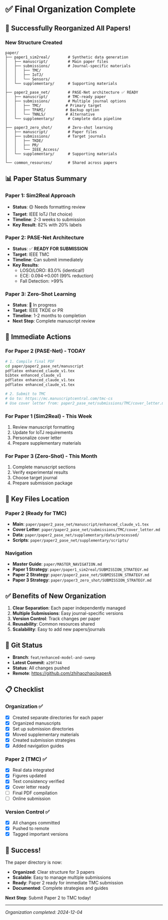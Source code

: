 # ✅ Final Organization Complete

## 🎉 Successfully Reorganized All Papers!

### New Structure Created
```
paper/
├── paper1_sim2real/        # Synthetic data generation
│   ├── manuscript/         # Main paper files
│   ├── submissions/        # Journal-specific materials
│   │   ├── TMC/
│   │   ├── IoTJ/
│   │   └── Sensors/
│   └── supplementary/      # Supporting materials
│
├── paper2_pase_net/        # PASE-Net architecture ✅ READY
│   ├── manuscript/         # TMC-ready paper
│   ├── submissions/        # Multiple journal options
│   │   ├── TMC/           # Primary target
│   │   ├── TPAMI/         # Backup option
│   │   └── TNNLS/         # Alternative
│   └── supplementary/      # Complete data pipeline
│
├── paper3_zero_shot/       # Zero-shot learning
│   ├── manuscript/         # Paper files
│   ├── submissions/        # Target journals
│   │   ├── TKDE/
│   │   ├── PR/
│   │   └── IEEE_Access/
│   └── supplementary/      # Supporting materials
│
└── common_resources/       # Shared across papers
```

## 📊 Paper Status Summary

### Paper 1: Sim2Real Approach
- **Status**: 🟡 Needs formatting review
- **Target**: IEEE IoTJ (1st choice)
- **Timeline**: 2-3 weeks to submission
- **Key Result**: 82% with 20% labels

### Paper 2: PASE-Net Architecture
- **Status**: ✅ **READY FOR SUBMISSION**
- **Target**: IEEE TMC
- **Timeline**: Can submit immediately
- **Key Results**: 
  - LOSO/LORO: 83.0% (identical!)
  - ECE: 0.094→0.001 (99% reduction)
  - Fall Detection: >99%

### Paper 3: Zero-Shot Learning
- **Status**: 🔴 In progress
- **Target**: IEEE TKDE or PR
- **Timeline**: 1-2 months to completion
- **Next Step**: Complete manuscript review

## 🎯 Immediate Actions

### For Paper 2 (PASE-Net) - TODAY
```bash
# 1. Compile final PDF
cd paper/paper2_pase_net/manuscript
pdflatex enhanced_claude_v1.tex
bibtex enhanced_claude_v1
pdflatex enhanced_claude_v1.tex
pdflatex enhanced_claude_v1.tex

# 2. Submit to TMC
# Go to: https://mc.manuscriptcentral.com/tmc-cs
# Use cover letter from: paper2_pase_net/submissions/TMC/cover_letter.md
```

### For Paper 1 (Sim2Real) - This Week
1. Review manuscript formatting
2. Update for IoTJ requirements
3. Personalize cover letter
4. Prepare supplementary materials

### For Paper 3 (Zero-Shot) - This Month
1. Complete manuscript sections
2. Verify experimental results
3. Choose target journal
4. Prepare submission package

## 📁 Key Files Location

### Paper 2 (Ready for TMC)
- **Main**: `paper/paper2_pase_net/manuscript/enhanced_claude_v1.tex`
- **Cover Letter**: `paper/paper2_pase_net/submissions/TMC/cover_letter.md`
- **Data**: `paper/paper2_pase_net/supplementary/data/processed/`
- **Scripts**: `paper/paper2_pase_net/supplementary/scripts/`

### Navigation
- **Master Guide**: `paper/MASTER_NAVIGATION.md`
- **Paper 1 Strategy**: `paper/paper1_sim2real/SUBMISSION_STRATEGY.md`
- **Paper 2 Strategy**: `paper/paper2_pase_net/SUBMISSION_STRATEGY.md`
- **Paper 3 Strategy**: `paper/paper3_zero_shot/SUBMISSION_STRATEGY.md`

## ✅ Benefits of New Organization

1. **Clear Separation**: Each paper independently managed
2. **Multiple Submissions**: Easy journal-specific versions
3. **Version Control**: Track changes per paper
4. **Reusability**: Common resources shared
5. **Scalability**: Easy to add new papers/journals

## 🚀 Git Status

- **Branch**: `feat/enhanced-model-and-sweep`
- **Latest Commit**: `a29f744`
- **Status**: All changes pushed
- **Remote**: https://github.com/zhihaozhao/paperA

## 📋 Checklist

### Organization ✅
- [x] Created separate directories for each paper
- [x] Organized manuscripts
- [x] Set up submission directories
- [x] Moved supplementary materials
- [x] Created submission strategies
- [x] Added navigation guides

### Paper 2 (TMC) ✅
- [x] Real data integrated
- [x] Figures updated
- [x] Text consistency verified
- [x] Cover letter ready
- [ ] Final PDF compilation
- [ ] Online submission

### Version Control ✅
- [x] All changes committed
- [x] Pushed to remote
- [x] Tagged important versions

## 🎉 Success!

The paper directory is now:
- **Organized**: Clear structure for 3 papers
- **Scalable**: Easy to manage multiple submissions
- **Ready**: Paper 2 ready for immediate TMC submission
- **Documented**: Complete strategies and guides

**Next Step**: Submit Paper 2 to TMC today!

---
*Organization completed: 2024-12-04*